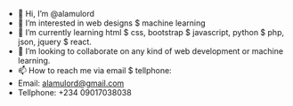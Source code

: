 - 👋 Hi, I’m @alamulord
- 👀 I’m interested in web designs $ machine learning
- 🌱 I’m currently learning html $ css, bootstrap $ javascript, python $ php, json, jquery $ react. 
- 💞️ I’m looking to collaborate on any kind of web development or machine learning.
- 📫 How to reach me via email $ tellphone:
- Email: alamulord@gmail.com
- Tellphone: +234 09017038038

<!---
alamulord/alamulord is a ✨ special ✨ repository because its `README.md` (this file) appears on your GitHub profile.
You can click the Preview link to take a look at your changes.
--->
